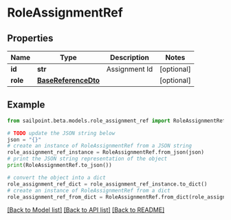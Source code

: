 # RoleAssignmentRef


## Properties

Name | Type | Description | Notes
------------ | ------------- | ------------- | -------------
**id** | **str** | Assignment Id | [optional] 
**role** | [**BaseReferenceDto**](BaseReferenceDto.md) |  | [optional] 

## Example

```python
from sailpoint.beta.models.role_assignment_ref import RoleAssignmentRef

# TODO update the JSON string below
json = "{}"
# create an instance of RoleAssignmentRef from a JSON string
role_assignment_ref_instance = RoleAssignmentRef.from_json(json)
# print the JSON string representation of the object
print(RoleAssignmentRef.to_json())

# convert the object into a dict
role_assignment_ref_dict = role_assignment_ref_instance.to_dict()
# create an instance of RoleAssignmentRef from a dict
role_assignment_ref_from_dict = RoleAssignmentRef.from_dict(role_assignment_ref_dict)
```
[[Back to Model list]](../README.md#documentation-for-models) [[Back to API list]](../README.md#documentation-for-api-endpoints) [[Back to README]](../README.md)


